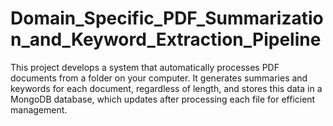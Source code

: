 # Domain_Specific_PDF_Summarization_and_Keyword_Extraction_Pipeline
This project develops a system that automatically processes PDF documents from a folder on your computer. It generates summaries and keywords for each document, regardless of length, and stores this data in a MongoDB database, which updates after processing each file for efficient management.
